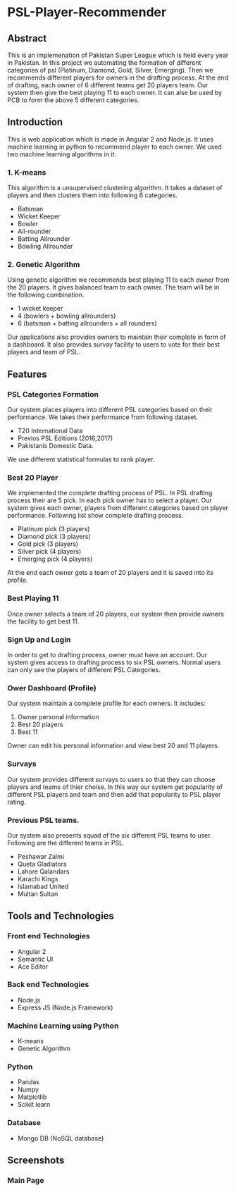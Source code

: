 # PSL-Player-Recommender
## Abstract
This is an implemenation of Pakistan Super League which is held every year in Pakistan. In this project we automating the formation of
different categories of psl (Platinum, Diamond, Gold, Silver, Emerging). Then we recommends different players for owners in the drafting
process. At the end of drafting, each owner of 6 different teams get 20 players team. Our system then give the best playing 11 to each
owner. It can alse be used by PCB to form the above 5 different categories.
## Introduction
This is web application which is made in Angular 2 and Node.js. It uses machine learning in python to recommend player to each owner. We used two machine learning algorithms in it. 
### 1. K-means
This algorithm is a unsupervised clustering algorithm. It takes a dataset of players and then clusters them into following 6 categories.
- Batsman
- Wicket Keeper
- Bowler
- All-rounder
- Batting Allrounder
- Bowling Allrounder

### 2. Genetic Algorithm
Using genetic algorithm we recommends best playing 11 to each owner from the 20 players. It gives balanced team to each owner. The team will be in the following combination.
- 1 wicket keeper
- 4 (bowlers + bowling allrounders)
- 6 (batsman + batting allrounders + all rounders)

Our applications also provides owners to maintain their complete in form of a dashboard. It also provides survay facility to users to vote for their best players and team of PSL.

## Features
### PSL Categories Formation
Our system places players into different PSL categories based on their performance. We takes their performance from following dataset.
- T20 International Data
- Previos PSL Editions (2016,2017)
- Pakistanis Domestic Data.

We use different statistical formulas to rank player. 
### Best 20 Player
We implemented the complete drafting process of PSL. In PSL drafting process their are 5 pick. In each pick owner has to select a player. Our system gives each owner, players from different categories based on player performance. Following list show complete drafting process.
- Platinum pick (3 players)
- Diamond pick (3 players)
- Gold pick (3 players)
- Silver pick (4 players)
- Emerging pick (4 players)

At the end each owner gets a team of 20 players and it is saved into its profile.
### Best Playing 11
Once owner selects a team of 20 players, our system then provide owners the facility to get best 11.

### Sign Up and Login
In order to get to drafting process, owner must have an account. Our system gives access to drafting process to six PSL owners. Normal users can only see the players of different PSL Categories.
### Ower Dashboard (Profile)
Our system maintain a complete profile for each owners. It includes:
1. Owner personal information
2. Best 20 players
3. Best 11

Owner can edit his personal information and view best 20 and 11 players.
### Survays
Our system provides different survays to users so that they can choose players and teams of thier choise. In this way our system get popularity of different PSL players and team and then add that popularity to PSL player rating.
### Previous PSL teams.
Our system also presents squad of the six different PSL teams to user. Following are the different teams in PSL.
- Peshawar Zalmi
- Queta Gladiators
- Lahore Qalandars
- Karachi Kings
- Islamabad United
- Multan Sultan

## Tools and Technologies
### Front end Technologies
- Angular 2
- Semantic UI
- Ace Editor
### Back end Technologies
- Node.js
- Express JS (Node.js Framework)
### Machine Learning using Python
- K-means
- Genetic Algorithm
### Python
- Pandas
- Numpy
- Matplotlib
- Scikit learn
### Database
- Mongo DB (NoSQL database)
## Screenshots
### Main Page
